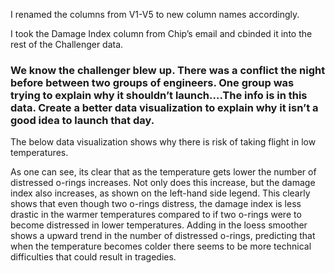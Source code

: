 I renamed the columns from V1-V5 to new column names accordingly.

I took the Damage Index column from Chip’s email and cbinded it into the
rest of the Challenger
data.

### We know the challenger blew up. There was a conflict the night before between two groups of engineers. One group was trying to explain why it shouldn’t launch….The info is in this data. Create a better data visualization to explain why it isn’t a good idea to launch that day.

The below data visualization shows why there is risk of taking flight in
low temperatures.

As one can see, its clear that as the temperature gets lower the number
of distressed o-rings increases. Not only does this increase, but the
damage index also increases, as shown on the left-hand side legend. This
clearly shows that even though two o-rings distress, the damage index is
less drastic in the warmer temperatures compared to if two o-rings were
to become distressed in lower temperatures. Adding in the loess smoother
shows a upward trend in the number of distressed o-rings, predicting
that when the temperature becomes colder there seems to be more
technical difficulties that could result in tragedies.
